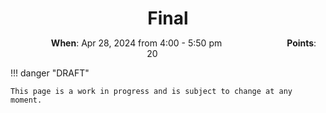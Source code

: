 <h1 style="margin-bottom: 0.4em; text-align: center;">
    Final
</h1>

<p style="text-align: center;">
    <object hspace="50">
        <strong>When</strong></a>: Apr 28, 2024 from 4:00 - 5:50 pm
    </object>
    <object hspace="50">
        <strong>Points</strong></a>: 20
    </object>
</p>

!!! danger "DRAFT"

    This page is a work in progress and is subject to change at any moment.
